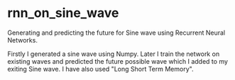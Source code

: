 # rnn_on_sine_wave

Generating and predicting the future for Sine wave using Recurrent Neural Networks.

Firstly I generated a sine wave using Numpy. Later I train the network on existing waves and predicted the future possible wave which I added to my exiting Sine wave. 
I have also used "Long Short Term Memory".
